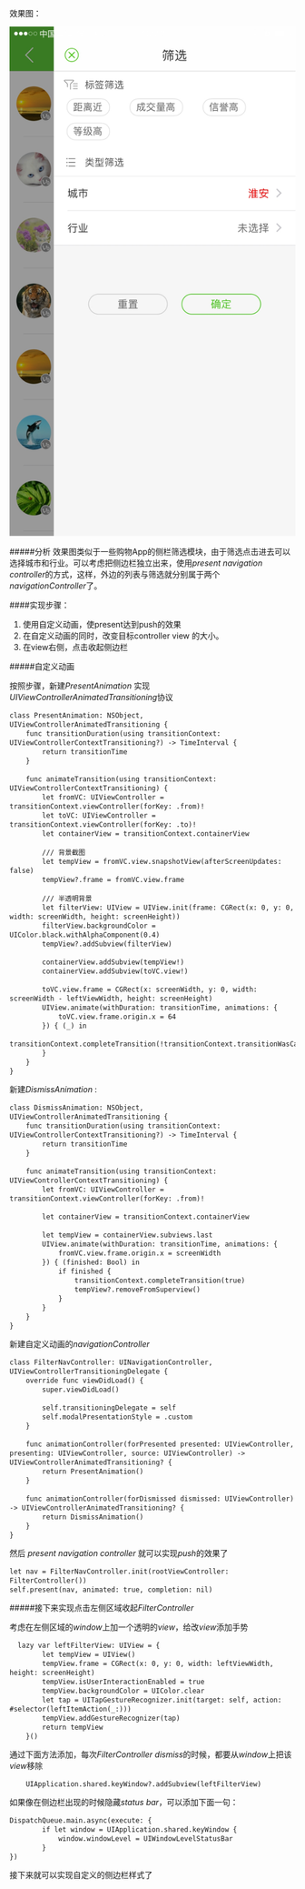 效果图：

![FinalEffect](/Screenshots/3E6AB54878F23B2404D256CC723670DF.png)


#####分析
效果图类似于一些购物App的侧栏筛选模块，由于筛选点击进去可以选择城市和行业。可以考虑把侧边栏独立出来，使用*present navigation controller*的方式，这样，外边的列表与筛选就分别属于两个*navigationController*了。

####实现步骤：
1. 使用自定义动画，使present达到push的效果
2. 在自定义动画的同时，改变目标controller view 的大小。
3. 在view右侧，点击收起侧边栏

#####自定义动画

按照步骤，新建*PresentAnimation* 实现 *UIViewControllerAnimatedTransitioning*协议

	class PresentAnimation: NSObject, UIViewControllerAnimatedTransitioning {
	    func transitionDuration(using transitionContext: UIViewControllerContextTransitioning?) -> TimeInterval {
	        return transitionTime
	    }
	    
	    func animateTransition(using transitionContext: UIViewControllerContextTransitioning) {
	        let fromVC: UIViewController = transitionContext.viewController(forKey: .from)!
	        let toVC: UIViewController = transitionContext.viewController(forKey: .to)!
	        let containerView = transitionContext.containerView
	
	        /// 背景截图
	        let tempView = fromVC.view.snapshotView(afterScreenUpdates: false)
	        tempView?.frame = fromVC.view.frame
	
	        /// 半透明背景
	        let filterView: UIView = UIView.init(frame: CGRect(x: 0, y: 0, width: screenWidth, height: screenHeight))
	        filterView.backgroundColor = UIColor.black.withAlphaComponent(0.4)
	        tempView?.addSubview(filterView)
	
	        containerView.addSubview(tempView!)
	        containerView.addSubview(toVC.view!)
	
	        toVC.view.frame = CGRect(x: screenWidth, y: 0, width: screenWidth - leftViewWidth, height: screenHeight)
	        UIView.animate(withDuration: transitionTime, animations: {
	            toVC.view.frame.origin.x = 64
	        }) { (_) in
	            transitionContext.completeTransition(!transitionContext.transitionWasCancelled)
	        }
	    }
	}
	
新建*DismissAnimation* :


	class DismissAnimation: NSObject, UIViewControllerAnimatedTransitioning {
	    func transitionDuration(using transitionContext: UIViewControllerContextTransitioning?) -> TimeInterval {
	        return transitionTime
	    }
	
	    func animateTransition(using transitionContext: UIViewControllerContextTransitioning) {
	        let fromVC: UIViewController = transitionContext.viewController(forKey: .from)!
	
	        let containerView = transitionContext.containerView
	
	        let tempView = containerView.subviews.last
	        UIView.animate(withDuration: transitionTime, animations: {
	            fromVC.view.frame.origin.x = screenWidth
	        }) { (finished: Bool) in
	            if finished {
	                transitionContext.completeTransition(true)
	                tempView?.removeFromSuperview()
	            }
	        }
	    }
	}

新建自定义动画的*navigationController*

	class FilterNavController: UINavigationController, UIViewControllerTransitioningDelegate {
	    override func viewDidLoad() {
	        super.viewDidLoad()
	
	        self.transitioningDelegate = self
	        self.modalPresentationStyle = .custom
	    }
	
	    func animationController(forPresented presented: UIViewController, presenting: UIViewController, source: UIViewController) -> UIViewControllerAnimatedTransitioning? {
	        return PresentAnimation()
	    }
	
	    func animationController(forDismissed dismissed: UIViewController) -> UIViewControllerAnimatedTransitioning? {
	        return DismissAnimation()
	    }
	}
	

然后 *present navigation controller* 就可以实现*push*的效果了

	let nav = FilterNavController.init(rootViewController: FilterController())
    self.present(nav, animated: true, completion: nil)
    
#####接下来实现点击左侧区域收起*FilterController*
  
  考虑在左侧区域的*window*上加一个透明的*view*，给改*view*添加手势
  
	  lazy var leftFilterView: UIView = {
	        let tempView = UIView()
	        tempView.frame = CGRect(x: 0, y: 0, width: leftViewWidth, height: screenHeight)
	        tempView.isUserInteractionEnabled = true
	        tempView.backgroundColor = UIColor.clear
	        let tap = UITapGestureRecognizer.init(target: self, action: #selector(leftItemAction(_:)))
	        tempView.addGestureRecognizer(tap)
	        return tempView
	    }()
	    
通过下面方法添加，每次*FilterController dismiss*的时候，都要从*window*上把该*view*移除

        UIApplication.shared.keyWindow?.addSubview(leftFilterView)
 
 如果像在侧边栏出现的时候隐藏*status bar*，可以添加下面一句：
 
 	DispatchQueue.main.async(execute: {
            if let window = UIApplication.shared.keyWindow {
                window.windowLevel = UIWindowLevelStatusBar
            }
    })
    
   接下来就可以实现自定义的侧边栏样式了
 